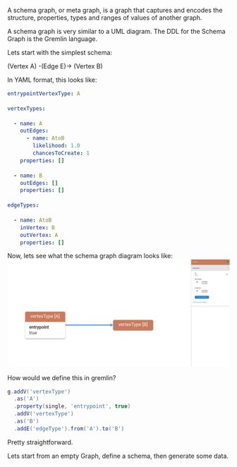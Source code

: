 A schema graph, or meta graph, is a graph that captures and encodes the structure, properties, 
types and ranges of values of another graph.

A schema graph is very similar to a UML diagram.
The DDL for the Schema Graph is the Gremlin language.

Lets start with the simplest schema: 

(Vertex A) -(Edge E)-> (Vertex B)

In YAML format, this looks like:
```yaml
entrypointVertexType: A

vertexTypes:

  - name: A
    outEdges:
      - name: AtoB
        likelihood: 1.0
        chancesToCreate: 1
    properties: []

  - name: B
    outEdges: []
    properties: []

edgeTypes:

  - name: AtoB
    inVertex: B
    outVertex: A
    properties: []
```
Now, lets see what the schema graph diagram looks like:
![Alt text](schemaGraph/simplestVisual.jpg)

How would we define this in gremlin?
```groovy
g.addV('vertexType')
  .as('A')
  .property(single, 'entrypoint', true)
  .addV('vertexType')
  .as('B')
  .addE('edgeType').from('A').to('B')
```
Pretty straightforward.

Lets start from an empty Graph, define a schema, then generate some data.





